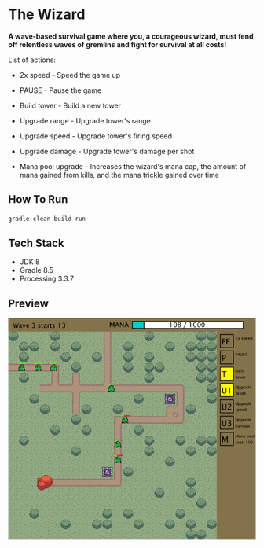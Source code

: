 # The Wizard
**A wave-based survival game where you, a courageous wizard, must fend off relentless waves of gremlins and fight for survival at all costs!**

List of actions:  

* 2x speed - Speed the game up

* PAUSE - Pause the game

* Build tower - Build a new tower

* Upgrade range - Upgrade tower's range

* Upgrade speed - Upgrade tower's firing speed

* Upgrade damage - Upgrade tower's damage per shot

* Mana pool upgrade - Increases the wizard's mana cap, the amount of mana gained from kills, and the mana trickle gained over time

## How To Run

```bash
gradle clean build run
```

## Tech Stack
- JDK 8
- Gradle 8.5
- Processing 3.3.7

## Preview  

<p align="center">
    <img src="https://github.com/bbat2575/TheWizard/blob/main/TheWizard.png"/>
</p>
